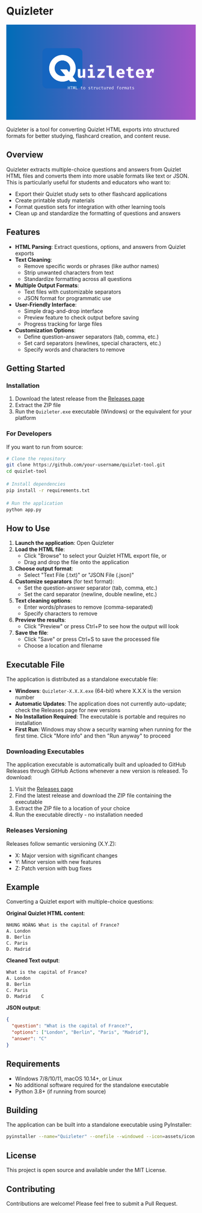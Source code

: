 # Quizleter

![Quizleter Banner](assets/banner.png)

Quizleter is a tool for converting Quizlet HTML exports into structured formats for better studying, flashcard creation, and content reuse.

## Overview

Quizleter extracts multiple-choice questions and answers from Quizlet HTML files and converts them into more usable formats like text or JSON. This is particularly useful for students and educators who want to:

- Export their Quizlet study sets to other flashcard applications
- Create printable study materials
- Format question sets for integration with other learning tools
- Clean up and standardize the formatting of questions and answers

## Features

- **HTML Parsing**: Extract questions, options, and answers from Quizlet exports
- **Text Cleaning**:
  - Remove specific words or phrases (like author names)
  - Strip unwanted characters from text
  - Standardize formatting across all questions
- **Multiple Output Formats**:
  - Text files with customizable separators
  - JSON format for programmatic use
- **User-Friendly Interface**:
  - Simple drag-and-drop interface
  - Preview feature to check output before saving
  - Progress tracking for large files
- **Customization Options**:
  - Define question-answer separators (tab, comma, etc.)
  - Set card separators (newlines, special characters, etc.)
  - Specify words and characters to remove

## Getting Started

### Installation

1. Download the latest release from the [Releases page](https://github.com/your-username/quizlet-tool/releases)
2. Extract the ZIP file
3. Run the `Quizleter.exe` executable (Windows) or the equivalent for your platform

### For Developers

If you want to run from source:

```bash
# Clone the repository
git clone https://github.com/your-username/quizlet-tool.git
cd quizlet-tool

# Install dependencies
pip install -r requirements.txt

# Run the application
python app.py
```

## How to Use

1. **Launch the application**: Open Quizleter
2. **Load the HTML file**:
   - Click "Browse" to select your Quizlet HTML export file, or
   - Drag and drop the file onto the application
3. **Choose output format**:
   - Select "Text File (.txt)" or "JSON File (.json)"
4. **Customize separators** (for text format):
   - Set the question-answer separator (tab, comma, etc.)
   - Set the card separator (newline, double newline, etc.)
5. **Text cleaning options**:
   - Enter words/phrases to remove (comma-separated)
   - Specify characters to remove
6. **Preview the results**:
   - Click "Preview" or press Ctrl+P to see how the output will look
7. **Save the file**:
   - Click "Save" or press Ctrl+S to save the processed file
   - Choose a location and filename

## Executable File

The application is distributed as a standalone executable file:

- **Windows**: `Quizleter-X.X.X.exe` (64-bit) where X.X.X is the version number
- **Automatic Updates**: The application does not currently auto-update; check the Releases page for new versions
- **No Installation Required**: The executable is portable and requires no installation
- **First Run**: Windows may show a security warning when running for the first time. Click "More info" and then "Run anyway" to proceed

### Downloading Executables

The application executable is automatically built and uploaded to GitHub Releases through GitHub Actions whenever a new version is released. To download:

1. Visit the [Releases page](https://github.com/your-username/quizlet-tool/releases)
2. Find the latest release and download the ZIP file containing the executable
3. Extract the ZIP file to a location of your choice
4. Run the executable directly - no installation needed

### Releases Versioning

Releases follow semantic versioning (X.Y.Z):

- X: Major version with significant changes
- Y: Minor version with new features
- Z: Patch version with bug fixes

## Example

Converting a Quizlet export with multiple-choice questions:

**Original Quizlet HTML content**:

```text
NHUNG HOÀNG What is the capital of France?
A. London
B. Berlin
C. Paris
D. Madrid
```

**Cleaned Text output**:

```text
What is the capital of France?
A. London
B. Berlin
C. Paris
D. Madrid    C
```

**JSON output**:

```json
{
  "question": "What is the capital of France?",
  "options": ["London", "Berlin", "Paris", "Madrid"],
  "answer": "C"
}
```

## Requirements

- Windows 7/8/10/11, macOS 10.14+, or Linux
- No additional software required for the standalone executable
- Python 3.8+ (if running from source)

## Building

The application can be built into a standalone executable using PyInstaller:

```bash
pyinstaller --name="Quizleter" --onefile --windowed --icon=assets/icon.ico app.py
```

## License

This project is open source and available under the MIT License.

## Contributing

Contributions are welcome! Please feel free to submit a Pull Request.
